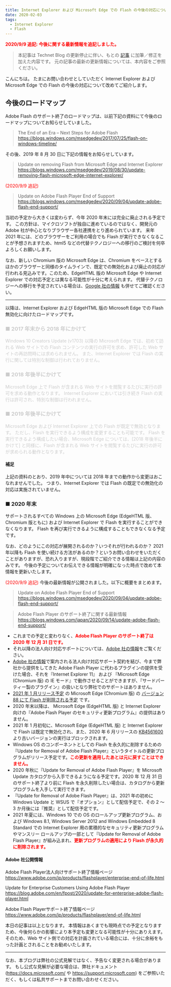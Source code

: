 ```yaml
---
title: Internet Explorer および Microsoft Edge での Flash の今後の対応について
date: 2020-02-03
tags: 
  - Internet Explorer
  - Flash
---
```


<font color="red">**2020/9/9 追記: 今後に関する最新情報を追記しました。**</font>

> 本記事は Technet Blog の更新停止に伴い、もとの [記事](https://docs.microsoft.com/ja-jp/archive/blogs/jpieblog/flash-roadmap) に加筆／修正を加えた内容です。
> 元の記事の最新の更新情報については、本内容をご参照ください。

こんにちは。
たまにお問い合わせとしていただく Internet Explorer および Microsoft Edge での Flash の今後の対応について改めてご紹介します。

## 今後のロードマップ
Adobe Flash のサポート終了のロードマップは、以前下記の資料にて今後のロードマップについてお知らせしていました。

> The End of an Era – Next Steps for Adobe Flash
> https://blogs.windows.com/msedgedev/2017/07/25/flash-on-windows-timeline/

その後、2019 年 8 月 30 日に下記の情報をお知らせしています。

> Update on removing Flash from Microsoft Edge and Internet Explorer
> https://blogs.windows.com/msedgedev/2019/08/30/update-removing-flash-microsoft-edge-internet-explorer/

<span style="color: #ff0000;">(2020/9/9 追記)</span>

> Update on Adobe Flash Player End of Support
> https://blogs.windows.com/msedgedev/2020/09/04/update-adobe-flash-end-support/

当初の予定から大きくは変わらず、今年 2020 年末には完全に廃止される予定です。
この方針は、マイクロソフトが独自に進めているのではなく、開発元の Adobe 社が中心となりブラウザー各社連携をとり進められています。
来年 2021 年には、どのブラウザーをご利用の場合でも Flash が実行できなくなることが予想されますため、html5 などの代替テクノロジーへの移行のご検討を何卒よろしくお願いします。

なお、新しい Chromium 版の Microsoft Edge は、Chromium をベースとするほかのブラウザーと同様のタイムラインで、既定での無効化および廃止の対応が行われる見込みです。このため、EdgeHTML 版の Microsoft Edge や Internet Explorer での対応予定とは異なる可能性が十分に考えられます。
代替テクノロジーへの移行を予定されている場合は、[Google 社の情報](https://www.blog.google/products/chrome/) も併せてご確認ください。

---
以降は、Internet Explorer および EdgeHTML 版の Microsoft Edge での Flash 無効化に向けたロードマップです。

### <span style="color: #cccccc;">■ 2017 年末から 2018 年にかけて</span>
<span style="color: #cccccc;">
Windows 10 Creators Update (v1703) 以降の Microsoft Edge では、初めて訪れる Web サイトでの Flash コンテンツの実行の許可を求め、許可した Web サイトの再訪問時には求められません。
また、Internet Explorer では Flash の実行に関しては特別な制御は行われておりません。
</span>

### <span style="color: #cccccc;">■ 2018 年後半にかけて</span>
<span style="color: #cccccc;">
Microsoft Edge 上で Flash が含まれる Web サイトを閲覧するたびに実行の許可を求める動作となります。
Internet Explorer においては引き続き Flash の実行は許可され、特別な制御は行われません。
</span>

### <span style="color: #cccccc;">■ 2019 年後半にかけて
<span style="color: #cccccc;">
Microsoft Edge および Internet Explorer 上での Flash が既定で無効となります。
ただし、Flash を実行できるよう構成を変更することも可能です。
Flash を実行できるよう構成したい場合、Microsoft Edge については、[2018 年後半にかけて] と同様に、Flash が含まれる Web サイトを閲覧するたびに実行の許可が求められる動作となります。
</span>

#### 補足
上記の資料のとおり、2019 年中については 2018 年までの動作から変更はおこなれませんでした。
つまり、Internet Explorer では Flash の既定での無効化の対応は実施されていません。

### ■ 2020 年末
サポートされるすべての Windows 上の Microsoft Edge (EdgeHTML 版、Chromium 版ともに) および Internet Explorer で Flash を実行することができなくなります。
Flash を再び実行できるように構成することもできなくなる予定です。

なお、どのようにこの対応が展開されるのか？いつそれが行われるのか？ 2021 年以降も Flash を使い続ける方法があるのか？というお問い合わせをいただくことがありますが、恐れ入りますが、現段階でご紹介できる情報は上記の内容のみです。
今後の予定についてお伝えできる情報が明確になった時点で改めて本情報を更新いたします。

<span style="color: #ff0000;">(2020/9/9 追記)</span>
今後の最新情報が公開されました。以下に概要をまとめます。

> Update on Adobe Flash Player End of Support
> https://blogs.windows.com/msedgedev/2020/09/04/update-adobe-flash-end-support/

> Adobe Flash Player のサポート終了に関する最新情報
> https://blogs.windows.com/japan/2020/09/14/update-adobe-flash-end-support/

- これまでの予定と変わりなく、<span style="color: #ff0000;font-weight:bold;">Adobe Flash Player のサポート終了は 2020 年 12 月 31 日です。</span>
- それ以降の法人向け対応サポートについては、[Adobe 社の情報](https://www.adobe.com/jp/products/flashplayer/enterprise-end-of-life.html)をご覧ください。
- [Adobe 社の情報](https://www.adobe.com/jp/products/flashplayer/enterprise-end-of-life.html)で案内される法人向け対応サポート契約を結び、今まで弊社から提供をしてきた Adobe Flash Player に代わるプラグインの提供を受けた場合、それを『Internet Explorer 11』 および 『Microsoft Edge (Chromium 版) の IE モード』で動作させることができますが、『サードパーティー製のプラグイン』の扱いとなり弊社でのサポートはありません。
- [2021 年 1 月リリース予定](https://docs.microsoft.com/en-us/DeployEdge/microsoft-edge-release-schedule) の Microsoft Edge (Chromium 版) の [バージョン 88 にて Flash が削除される予定](https://docs.microsoft.com/en-us/microsoft-edge/web-platform/site-impacting-changes) です。
- 2020 年末以降は、 Microsoft Edge (EdgeHTML 版) と Internet Explorer 向けの『Adobe Flash Player のセキュリティ更新プログラム』の提供はありません。
- 2021 年 1 月初旬に、Microsoft Edge (EdgeHTML 版) と Internet Explorer で Flash は既定で無効化され、また、2020 年 6 月リリースの [KB4561600](https://support.microsoft.com/ja-jp/help/4561600/security-update-for-adobe-flash-player) より古いバージョンの実行はブロックされます。
- Windows OS のコンポーネントとしての Flash を永久的に削除するための『Update for Removal of Adobe Flash Player』というタイトルの更新プログラムがリリース予定です。<span style="color: #ff0000;font-weight:bold;">この更新を適用したあとは元に戻すことはできません。</span>
- 2020 年秋に『Update for Removal of Adobe Flash Player』を Microsoft Update カタログから入手できるようになる予定です。2020 年 12 月 31 日のサポート終了より前に Flash を永久削除したい場合は、カタログから更新プログラムを入手して実行できます。
- 『Update for Removal of Adobe Flash Player』は、2021 年の初めに Windows Update と WSUS で『オプション』として配信予定で、その 2 ～ 3 か月後には『推奨』として配信予定です。
- 2021 年夏には、Windows 10 での OS のロールアップ更新プログラム、および Windows 8.1, Windows Server 2012 and Windows Embedded 8 Standard での Internet Explorer 用の累積的なセキュリティ更新プログラムやマンスリー ロールアップの一部として『Update for Removal of Adobe Flash Player』が組み込まれ、<span style="color: #ff0000;font-weight:bold;">更新プログラムの適用により Flash が永久的に削除されます。</span>

#### Adobe 社公開情報

Adobe Flash Player法人向けサポート終了情報ページ
https://www.adobe.com/jp/products/flashplayer/enterprise-end-of-life.html

Update for Enterprise Customers Using Adobe Flash Player
https://blog.adobe.com/en/fpost/2020/update-for-enterprise-adobe-flash-player.html

Adobe Flash Playerサポート終了情報ページ
https://www.adobe.com/jp/products/flashplayer/end-of-life.html


本日の記事は以上となります。
本情報はあくまでも現時点での予定となりますため、今後何らかの影響により本予定も変更となる可能性が十分にありえます。
そのため、Web サイト側での対応を計画されている場合には、十分に余裕をもった計画とされることをお勧めいたします。

---
なお、本ブログは弊社の公式見解ではなく、予告なく変更される場合があります。
もし公式な見解が必要な場合は、弊社ドキュメント (https://docs.microsoft.com/ や https://support.microsoft.com) をご参照いただく、もしくは私共サポートまでお問い合わせください。
